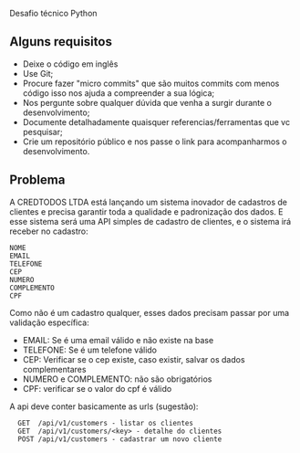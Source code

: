 Desafio técnico Python

Alguns requisitos
-----------------
  - Deixe o código em inglês
  - Use Git;
  - Procure fazer "micro commits" que são muitos commits com menos código isso nos ajuda a compreender a sua lógica;
  - Nos pergunte sobre qualquer dúvida que venha a surgir durante o desenvolvimento;
  - Documente detalhadamente quaisquer referencias/ferramentas que vc pesquisar;
  - Crie um repositório público e nos passe o link para acompanharmos o desenvolvimento.

Problema
--------

A CREDTODOS LTDA está lançando um sistema inovador de cadastros de clientes e precisa garantir toda a qualidade e padronização dos dados.
E esse sistema será uma API simples de cadastro de clientes, e o sistema irá receber no cadastro:
```shell
NOME
EMAIL
TELEFONE
CEP
NUMERO
COMPLEMENTO
CPF
```

Como não é um cadastro qualquer, esses dados precisam passar por uma validação específica:

- EMAIL: Se é uma email válido e não existe na base
- TELEFONE: Se é um telefone válido
- CEP: Verificar se o cep existe, caso existir, salvar os dados complementares
- NUMERO e COMPLEMENTO: não são obrigatórios
- CPF: verificar se o valor do cpf é válido

A api deve conter basicamente as urls (sugestão):
```shell
  GET  /api/v1/customers - listar os clientes
  GET  /api/v1/customers/<key> - detalhe do clientes
  POST /api/v1/customers - cadastrar um novo cliente
```
